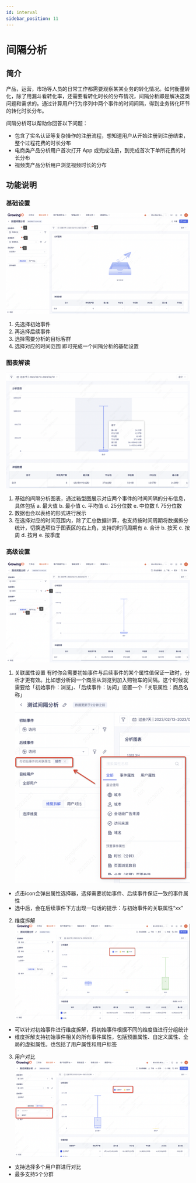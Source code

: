 ```yaml
---
id: interval
sidebar_position: 11
---
```


# 间隔分析

## 简介

产品，运营，市场等人员的日常工作都需要观察某某业务的转化情况。如何衡量转化，除了用漏斗看转化率，还需要看转化时长的分布情况，间隔分析即是解决这类问题和需求的。通过计算用户行为序列中两个事件的时间间隔，得到业务转化环节的转化时长分布。

间隔分析可以帮助你回答以下问题：
* 包含了实名认证等复杂操作的注册流程，想知道用户从开始注册到注册结束，整个过程花费的时长分布
* 电商类产品分析用户首次打开 App 或完成注册，到完成首次下单所花费的时长分布
* 视频类产品分析用户浏览视频时长的分布

## 功能说明

### 基础设置
![图 1](/img/e32a48d95ebd7f5e05e58594ac3cd3df584a22f65c96ce16fc9970b9a1ba0bba_pic_1677120427854_2023-02-23.png)  
1. 先选择初始事件
2. 再选择后续事件
3. 选择需要分析的目标客群
4. 选择对应的时间范围
即可完成一个间隔分析的基础设置

### 图表解读
![图 2](/img/82c63672de1f55af0e55aeaed21c0f08114e8f504752064803e61a026efd884e_pic_1677120524508_2023-02-23.png)  
1. 基础的间隔分析图表，通过箱型图展示对应两个事件的时间间隔的分布信息，具体包括
    a. 最大值
    b. 最小值
    c. 平均值
    d. 25分位数
    e. 中位数
    f. 75分位数
2. 数据也会以表格的形式进行展示
3. 在选择对应的时间范围内，除了汇总数据计算，也支持按时间周期将数据拆分统计，切换选项位于图表区的右上角，支持的时间周期有
    a. 合计
    b. 按天
    c. 按周
    d. 按月
    e. 按季度

### 高级设置
![图 3](/img/b958743d24e0be36f01099c10247ff785d615a3feafe80479bdc1b94fbecb2cf_pic_1677120567315_2023-02-23.png)  
1. 关联属性设置
有时你会需要初始事件与后续事件的某个属性值保证一致时，分析才更有效。比如想分析同一个商品从浏览到加入购物车的间隔。这个时候就需要给「初始事件：浏览」、「后续事件：访问」设置一个「关联属性：商品名称」
![图 4](/img/186cf745b5fd194293364414ef9dcaacf0f59f0c97ca568559c7dab81ae88220_pic_1677120610323_2023-02-23.png)  
* 点击icon会弹出属性选择器，选择需要初始事件、后续事件保证一致的事件属性
* 选中后，会在后续事件下方出现一句话的提示：与初始事件的关联属性“xx”

2. 维度拆解
![图 5](/img/2048ff3b699443873e79af6e8763e8e46257d31027840d89390189e638353c6a_pic_1677120669292_2023-02-23.png)  
* 可以针对初始事件进行维度拆解，将初始事件根据不同的维度值进行分组统计
* 维度拆解支持初始事件相关的所有事件属性，包括预置属性、自定义属性、全局的虚拟属性。也包括了用户属性和用户标签

3. 用户对比
![图 6](/img/18f999dba326bba51cef663014ef377359c3aa6a36970a3e7a8e481c7510aff3_pic_1677120722511_2023-02-23.png)  
* 支持选择多个用户群进行对比
* 最多支持5个分群
